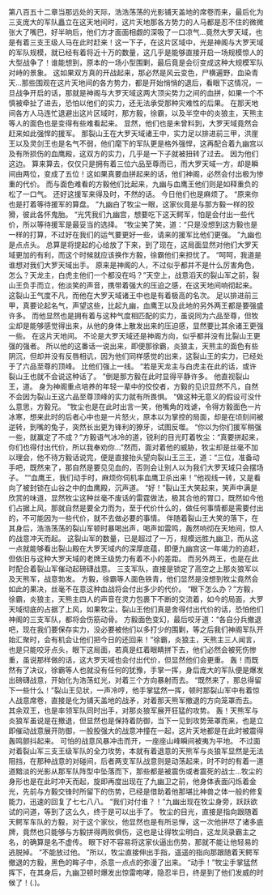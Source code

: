 第八百五十二章当那远处的天际，浩浩荡荡的光影铺天盖地的席卷而来，最后化为三支庞大的军队矗立在这天地间时，这片天地那各方势力的人马都是忍不住的微微张大了嘴巴，好半晌后，他们方才面面相觑的深吸了一口凉气…竟然大罗天域，也是有着三支王级人马在此时赶来！这一下子，在这片区域中，光是神阁与大罗天域的军队规模，就已经有着将近十万的数量，这几乎是能够直接开启一场规模惊人的大型战争了！谁能想到，原本的一场小型围剿，最后竟是会衍变成这种大规模军队对峙的景象。
这如果双方真的开战起来，那必然是风云变色，尸横遍野，血染青天…那些围观在这片天地间的各方势力，都是开始悄悄的退后，看眼下这情况，一旦战争开启的话，那就是神阁与大罗天域这两大顶尖势力之间的血拼，如果一个不慎被牵扯了进去，恐怕以他们的实力，还无法承受那种灾难性的后果。
在那天地间各方人马连忙退避出这片区域时，那方毅，徐霸，以及半空中的炎狼主，天熊主等人的面色也是变得有些难看起来。
显然，他们也是未曾料到，大罗天域竟然会赶来如此强悍的援军。
那裂山王在大罗天域诸王中，实力足以排进前三甲，洪崖王以及灵剑王也是名气不弱，他们麾下的军队更是格外强悍，这再配合着九幽宫以及有所损伤的血鹰殿，这双方的实力，几乎是一下子就被扭转了过去。
因为他们这边。
算来算去，仅仅只是拥有着三位六品至尊而已，而大罗天域一方，却是瞬间由两位，变成了五位！这如果真要血拼起来的话，他们神阁，必然会付出极为惨重的代价。
而与面色难看的方毅他们比起来，九幽与血鹰王他们则是如释重负的松了一口气。
还好这援军来得及时，不然的话。
今日他们也是麻烦了。
“原来你也是打着等待援军的算盘。
”九幽白了牧尘一眼，这家伙竟是与那方毅一样的狡猾，彼此各怀鬼胎。
“光凭我们九幽宫，想要吃下这天鳄军，怕是会付出一些代价，所以等待援军是最妥当的选择。
”牧尘笑了笑，道：“只是没想到这方毅也是一样的打算，不过好在我们的运气要更好一些，请来的援军比他们更强。
”九幽也是点点头。
总算是将提起的心给放了下来，到了现在，这局面显然对他们大罗天域更加的有利，而这个时候就应该换作方毅，徐霸他们来担忧了。
“呵呵，我道是谁想对我们大罗天域出手。
原来是神阁的人，不过似乎都并不是什么厉害角色，怎么？天龙主，白虎主他们一个都没在吗？”天空上，战意滔天的裂山军之前，裂山王负手而立，他淡笑的声音，携带着强大的压迫之感，在这天地间响彻起来。
这裂山王气度不凡，而他在大罗天域诸王中也是有着极高的名次。
足以排进前三甲，真要论起名气，声望这些，比起九幽，血鹰王以及此地的另外两王都是要强盛许多。
而他显然也是拥有着与这种气度相匹配的实力，虽说同为六品至尊，但牧尘却是能够感觉得出来，从他的身体上散发出来的压迫感，显然要比其余诸王更强一些。
在这片天地间。
不论是大罗天域还是神阁方向，似乎都并没有比裂山王更强的强者。
所以他的这番话一说出来，即便那徐霸，炎狼主，天熊主的面色有些阴沉，但却并没有反唇相讥，因为他们同样感觉的出来，这裂山王的实力，已经处于了六品至尊的顶峰。
比他们强上一线。
“若是天龙主与白虎主在此的话，或许裂山王也就不会说这种话了。
”倒是那方毅在此时显得平静许多。
他直视裂山王，道。
身为神阁重点培养的年轻一辈中的佼佼者，方毅的见识显然不凡，自然不会因为裂山王这六品至尊顶峰的实力就有所畏惧。
“做这种无意义的假设可没什么意思，方毅兄。
”牧尘也是在此时出言一笑，他嘴角的戏谑，令得方毅面色一片冰寒，想来此时的后者心中也是一片怒火，原本以为掌控的局面，却是在顷刻间被逆转，到嘴的兔子，突然长出更为锋利的獠牙，试图反噬。
“你以为你们援军稍强一些，就赢定了不成？”方毅语气冰冷的道，锐利的目光盯着牧尘：“真要拼起来，你们也得付出代价，所以我奉劝你…”然而，面对着他的威胁，牧尘却是丝毫不加以理会，他不待方毅话说完，便是直接抬头望向裂山王三王，道：“三位，准备动手吧，既然来了，那自然是要见见血的，否则会让别人以为我们大罗天域只会摆场子。
”“血鹰王，我们动手时，麻烦你伺机率血鹰卫杀出来！”他视线一转，又是看向了被封锁在山谷之中的血鹰殿，沉声道。
“好！”裂山王大笑起来，笑声中满是欣赏的味道，显然牧尘这种丝毫不废话的雷霆做法，极其合他的胃口，既然如今他们占据上风，那就自然是要全力而为，至于代价什么的，做任何事情都是需要付出的，不可能因为一些代价，就不去做必要的事情。
伴随着裂山王大笑的落下，在其身后，浩浩荡荡的裂山军顿时暴喝出声，喝声如雷鸣，轰然响彻在天地间，惊人的战意冲天而起。
这裂山军的数量，已是超过了一万，规模远胜九幽卫，而从这一点就能够看出裂山殿在大罗天域内的深厚底蕴，即便九幽宫这一年竭力的追赶，但依旧与这种大罗天域的老牌王级势力有着不小的差距。
而另外两王，也是在此时配合着裂山军催动起磅礴战意。
三支军队，直接是锁定了高空之上那炎狼军以及天熊军，战意勃发。
方毅，徐霸等人面色铁青，他们显然是没想到牧尘竟然会如此的果决，丝毫不在意这种血战将会付出多少的代价。
“眼下怎么办？”方毅，徐霸，炎狼主，天熊主四人的声音在灵力包裹下不断的交流着，如今的局面，大罗天域彻底的占据了上风，如果牧尘，裂山王他们真是舍得付出代价的话，恐怕他们神阁的三支军队，都将会伤筋动骨。
方毅面色变幻，最后咬牙道：“各自分兵撤退吧，现在我们要保存实力，没必要被他们以多打少的围剿，等之后我们神阁军队开始汇聚时，会有机会让他们把今日的还回来！”徐霸，炎狼主，天熊主三人闻言，也是只能咬牙点头，眼下这局面，若真是红着眼睛拼下去，他们必然会被死伤惨重，虽说那样做的话，这大罗天域也会付出代价，但显然他们会更重。
轰！而既然有了决议，徐霸等人也就没有任何的犹豫，手掌一挥，身后庞大的军队便是爆发出磅礴战意，开始化为浩荡虹光，对着三个方向暴射而去。
“既然来了，那总得留下一些什么！”裂山王见状，一声冷哼，他手掌猛然一挥，顿时那裂山军中有着惊人战意席卷，直接是化为铺天盖地的战矛，对着那天熊军撤退的方向笼罩而去。
其余双王，也是率领军队同时出手，对那炎狼军展开狂猛的攻势。
轰！天熊军与炎狼军虽说是在撤退，但显然也是保持着防御，当下一见到攻势笼罩而来，也是立即催动战意展开防御，一股股强大的战意冲撞在一起，这片天地都是在此时被震得轰鸣颤抖起来。
可怕的战意风暴冲击而开，一座座山峰瞬间被夷为平地。
不过面对着裂山军三支王级军队的全力攻势，本就有着退意的天熊军与炎狼军显然是无法阻挡，在那种战意的对碰间，后者两支军队战意则是动荡起来，时不时的有着一道道黯淡的光影从那军队阵型中坠落而下，那些都是被震伤或者震死的战士…牧尘的身形也是在此时冲天而起，旋即再度出现在了九幽卫之前，他身体表面闪烁着金光，先前与方毅交锋时所留下的伤势，已经是借助着他那堪比神兽之体一般的修复能力，迅速的回复了七七八八。
“我们对付谁？！”九幽出现在牧尘身旁，跃跃欲试的问道，等到了这么久，终于是可以出手了。
牧尘的目光，直接是指向跟随着天鳄军车队的方毅，对于这个家伙，他显然也是有所忌惮，这一次他拼尽了诸多底牌，竟然也只能够与方毅拼得两败俱伤，这也是让得牧尘明白，这龙凤录霸主之名，的确算是名不虚传。
眼下好不容易将这家伙逼出伤势，那就不能让他轻易的逃脱掉。
“不能放过他。
”所以，牧尘直接伸出手指，遥遥的指向那跟随着天鳄军撤退的方毅，黑色的眸子中，杀意一点点的弥漫了出来。
“动手！”牧尘手掌猛然挥下，在其身后，九幽卫顿时爆发出惊雷咆哮，隐忍半日，终是到了他们发威的时候了！(.)。
